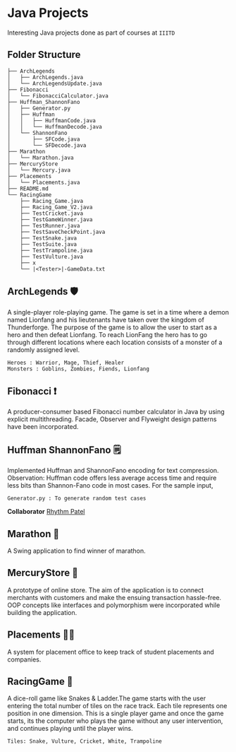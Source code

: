 # Java Projects
Interesting Java projects done as part of courses at `IIITD`

## Folder Structure
```
├── ArchLegends
│   ├── ArchLegends.java
│   └── ArchLegendsUpdate.java
├── Fibonacci
│   └── FibonacciCalculator.java
├── Huffman_ShannonFano
│   ├── Generator.py
│   ├── Huffman
│   │   ├── HuffmanCode.java
│   │   └── HuffmanDecode.java
│   └── ShannonFano
│       ├── SFCode.java
│       └── SFDecode.java
├── Marathon
│   └── Marathon.java
├── MercuryStore
│   └── Mercury.java
├── Placements
│   └── Placements.java
├── README.md
└── RacingGame
    ├── Racing_Game.java
    ├── Racing_Game_V2.java
    ├── TestCricket.java
    ├── TestGameWinner.java
    ├── TestRunner.java
    ├── TestSaveCheckPoint.java
    ├── TestSnake.java
    ├── TestSuite.java
    ├── TestTrampoline.java
    ├── TestVulture.java
    ├── x
    └── |<Tester>|-GameData.txt
 ``` 
## ArchLegends :shield:
A single-player role-playing game. The game is set in a time where a demon named Lionfang and his lieutenants have taken over the kingdom of Thunderforge. The purpose of the game is to allow the user to start as a hero and then defeat Lionfang. To reach LionFang the hero has to go through different locations where each location consists of a monster of a randomly assigned level.

```
Heroes : Warrior, Mage, Thief, Healer
Monsters : Goblins, Zombies, Fiends, Lionfang  
```
 
## Fibonacci :exclamation:
A producer-consumer based Fibonacci number calculator in Java by using explicit multithreading. Facade, Observer and Flyweight design patterns have been incorporated.

## Huffman ShannonFano :spiral_notepad:
Implemented Huffman and ShannonFano encoding for text compression. Observation: Huffman code offers less average access time and require less bits than Shannon-Fano code in most cases. For the sample input,
```
Generator.py : To generate random test cases
```
**Collaborator** [Rhythm Patel](https://github.com/rhythm-patel)

## Marathon :runner:
A Swing application to find winner of marathon.

## MercuryStore :shopping_cart:
A prototype of online store. The aim of the application is to connect merchants with customers and make the ensuing transaction hassle-free. OOP concepts like interfaces and polymorphism were incorporated while building the application.

## Placements :student:
A system for placement office to keep track of student placements and companies.

## RacingGame :snake:
A dice-roll game like Snakes & Ladder.The game starts with the user entering the total number of tiles on the race track. Each tile represents one position in one dimension. This is a single player game and once the game starts, its the computer who plays the game without any user intervention, and continues playing until the player wins.
```
Tiles: Snake, Vulture, Cricket, White, Trampoline
```
